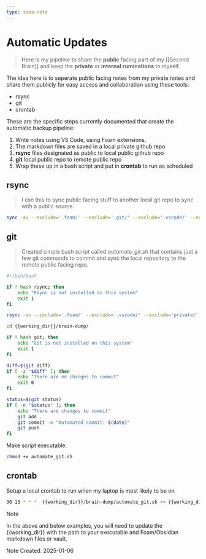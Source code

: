 ```yaml
---
type: idea-note
---
```


# Automatic Updates

> Here is my pipeline to share the **public** facing part of my [[Second Brain]] and keep the **private** or **internal ruminations** to myself.

The idea here is to seperate public facing notes from my private notes and share them publicly for easy access and collaboration using these tools:

- rsync
- git
- crontab
  
These are the specific steps currently documented that create the automatic backup pipeline:

1. Write notes using VS Code, using Foam extensions.
2. The markdown files are saved in a local private github repo
3. **rsync** files designated as public to local public github repo
4. **git** local public repo to remote public repo
5. Wrap these up in a bash script and put in **crontab** to run as scheduled

## rsync

> I use this to sync public facing stuff to another local git repo to sync with a public source.

```.bash
sync -av --exclude='.foam/' --exclude='.git/' --exclude='.vscode/' --exclude='scripts/' --exclude='private/' --exclude='Meetings/' --exclude='rsync.log' --exclude='cron.log' --exclude='_layouts/' --exclude='Journals/' --include='AI/' --include='Ansible/' --include='attachments/' --include='Demos/' --include='HAM AI/' --include='Journeys/' -- include='Ideas/' --include='Fabric/' --include='Ideas.md' --include='Inbox.md' --include='Projects.md' --include='readme.md' --include='Todo.md' --include='Tools.md' --exclude='*' {{working_dir}}/foamy-stuff/ {{working_dir}}/brain-dump/ >> {{working_dir}}/foamy-stuff/rsync.log 2>&1
```

## git

> Created simple bash script called *automate_git.sh* that contains just a few git commands to commit and sync the local repository to the remote public facing repo.

```.bash
#!/bin/bash

if ! hash rsync; then
    echo "Rsync is not installed on this system"
    exit 1
fi

rsync -av --include='.foam/' --exclude='.vscode/' --exclude='private/' --exclude='Meetings/' --exclude='rsync.log' --exclude='cron.log' --exclude='_layouts/' --exclude='Journals/' --include='AI/' --include='Ansible/' --include='attachments/' --include='Demos/' --include='HAM AI/' --include='Journeys/' --include='Ideas.md' --include='Inbox.md' --include='Projects.md' --include='readme.md' --include='Todo.md' --include='Tools.md' --exclude='*' {{working_dir}}foamy-stuff/ {{working_dir}}/brain-dump/

cd {{working_dir}}/brain-dump/

if ! hash git; then
    echo "Git is not installed on this system"
    exit 1
fi

diff=$(git diff)
if [ -z "$diff" ]; then
    echo "There are no changes to commit"
    exit 0
fi

status=$(git status)
if [ -n "$status" ]; then
    echo "There are changes to commit"
    git add .
    git commit -m "Automated commit: $(date)"
    git push
fi

```

Make script executable.

```.bash
chmod +x automate_git.sh
```

## crontab

Setup a local crontab to run when my laptop is most likely to be on

```.bash
30 13 * * *  {{working_dir}}/brain-dump/automate_git.sh >> {{working_dir}}/foamy-stuff/cron.log 2>&1
```

> [!NOTE]
> In the above and below examples, you will need to update the {{working_dir}} with the path to your executable and Foam/Obsidian markdown files or vault.

Note Created: 2025-01-06
